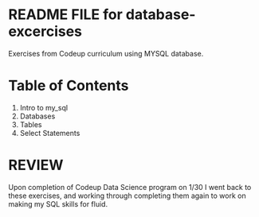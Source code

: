 # README FILE for database-excercises

Exercises from Codeup curriculum using MYSQL database.

# Table of Contents
1. Intro to my_sql
2. Databases
3. Tables
4. Select Statements

# REVIEW
Upon completion of Codeup Data Science program on 1/30 I went back to these exercises, and working through completing them again to work on making my SQL skills for fluid.
